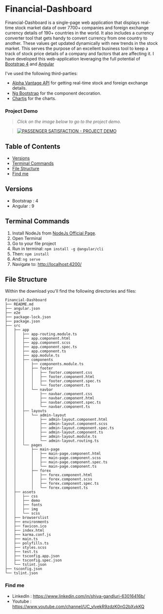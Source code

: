 # Financial-Dashboard





Financial-Dashboard is a single-page web application that displays real-time stock market data of over 7700+ companies and foreign exchange currency details of 190+ countries in the world. It also includes a currency converter tool that gets handy to convert currency from one country to another. These values get updated dynamically with new trends in the stock market. This serves the purpose of an excellent business tool to keep a track of stock price details of a company and factors that are affecting it. I have developed this web-application leveraging the full potential of [Bootstrap 4](http://getbootstrap.com/) and [Angular](https://angular.io/)


I've used the following third-parties:
- [Alpha Vantage API](https://www.alphavantage.co/) for getting real-time stock and foreign exchange details.
- [Ng Bootstrap](https://ng-bootstrap.github.io/#/home) for the component decoration.
- [Chartjs](https://www.chartjs.org/) for the charts.

### Project Demo

 > *Click on the image below to go to the project demo.*

 > [![PASSENGER SATISFACTION - PROJECT DEMO](https://i.imgur.com/RgG1T2x.png)](https://www.youtube.com/watch?v=z_gGbkKiw0U&ab_channel=RelaxandCodeRelaxandCode)

## Table of Contents

* [Versions](#versions)
* [Terminal Commands](#terminal-commands)
* [File Structure](#file-structure)
* [Find me](#find-me)


## Versions

* Bootstrap : 4
* Angular : 9


## Terminal Commands

1. Install NodeJs from [NodeJs Official Page](https://nodejs.org/en).
2. Open Terminal
3. Go to your file project
4. Run in terminal: ```npm install -g @angular/cli```
5. Then: ```npm install```
6. And: ```ng serve```
7. Navigate to: [http://localhost:4200/](http://localhost:4200/)

## File Structure

Within the download you'll find the following directories and files:

```
Financial-Dashboard
├── README.md
├── angular.json
├── e2e
├── package-lock.json
├── package.json
├── src
│   ├── app
│   │   ├── app-routing.module.ts
│   │   ├── app.component.html
│   │   ├── app.component.scss
│   │   ├── app.component.spec.ts
│   │   ├── app.component.ts
│   │   ├── app.module.ts
│   │   ├── components
│   │   │   ├── components.module.ts
│   │   │   ├── footer
│   │   │   │   ├── footer.component.css
│   │   │   │   ├── footer.component.html
│   │   │   │   ├── footer.component.spec.ts
│   │   │   │   └── footer.component.ts
│   │   │   └── navbar
│   │   │       ├── navbar.component.css
│   │   │       ├── navbar.component.html
│   │   │       ├── navbar.component.spec.ts
│   │   │       └── navbar.component.ts
│   │   ├── layouts
│   │   │   └── admin-layout
│   │   │       ├── admin-layout.component.html
│   │   │       ├── admin-layout.component.scss
│   │   │       ├── admin-layout.component.spec.ts
│   │   │       ├── admin-layout.component.ts
│   │   │       ├── admin-layout.module.ts
│   │   │       └── admin-layout.routing.ts
│   │   └── pages
│   │       ├── main-page
│   │       │   ├── main-page.component.html
│   │       │   ├── main-page.component.scss
│   │       │   ├── main-page.component.spec.ts
│   │       │   └── main-page.component.ts
│   │       ├── forex
│   │       │   ├── forex.component.html
│   │       │   ├── forex.component.scss
│   │       │   ├── forex.component.spec.ts
│   │       │   └── forex.component.ts
│   ├── assets
│   │   ├── css
│   │   ├── demo
│   │   ├── fonts
│   │   ├── img
│   │   └── scss
│   ├── browserslist
│   ├── environments
│   ├── favicon.ico
│   ├── index.html
│   ├── karma.conf.js
│   ├── main.ts
│   ├── polyfills.ts
│   ├── styles.scss
│   ├── test.ts
│   ├── tsconfig.app.json
│   ├── tsconfig.spec.json
│   └── tslint.json
├── tsconfig.json
└── tslint.json
```

### Find me

- LinkedIn : https://www.linkedin.com/in/shiva-gandluri-63016416b/
- Youtube : https://www.youtube.com/channel/UC_vlvekR9zdzK0nG2bXvkKQ
